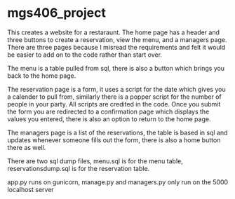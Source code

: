 # mgs406_project

This creates a website for a restaraunt.
The home page has a header and three buttons to create a reservation, view the menu, and a managers page. There are three pages because I misread the requirements and felt it would be easier to add on to the code rather than start over. 

  The menu is a table pulled from sql, there is also a button which brings you back to the home page.
  
  The reservation page is a form, it uses a script for the date which gives you a calender to pull from, similarly there is a popper script for the number of people in your party. 
    All scripts are credited in the code.
  Once you submit the form you are redirected to a confirmation page which displays the values you entered, there is also an option to return to the home page. 
    
  The managers page is a list of the reservations, the table is based in sql and updates whenever someone fills out the form, there is also a home button there as well. 
  
  
  There are two sql dump files, menu.sql is for the menu table, reservationsdump.sql is for the reservation table.
  
  


app.py runs on gunicorn, manage.py and managers.py only run on the 5000 localhost server

